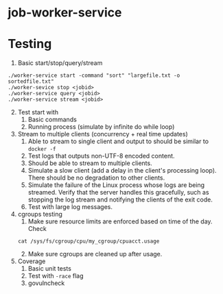 # job-worker-service

# Testing
1. Basic start/stop/query/stream
```
./worker-service start -command "sort" "largefile.txt -o sortedfile.txt"
./worker-sevice stop <jobid>
./worker-service query <jobid>
./worker-service stream <jobid>
```
2. Test start with 
    1. Basic commands
    2. Running process (simulate by infinite do while loop)
3. Stream to multiple clients (concurrency + real time updates)
    1. Able to stream to single client and output to should be similar to `docker -f`
    2. Test logs that outputs non-UTF-8 encoded content.
    3. Should be able to stream to multiple clients.
    4. Simulate a slow client (add a delay in the client's processing loop). There should be no degradation to other clients.
    5. Simulate the failure of the Linux process whose logs are being streamed. Verify that the server handles this gracefully, such as stopping the log stream and notifying the clients of the exit code.
    6. Test with large log messages.
4. cgroups testing
    1. Make sure resource limits are enforced based on time of the day. Check 
    ```
    cat /sys/fs/cgroup/cpu/my_cgroup/cpuacct.usage
    ```
    2. Make sure cgroups are cleaned up after usage.
5. Coverage 
    1. Basic unit tests
    2. Test with `-race` flag
    3. govulncheck